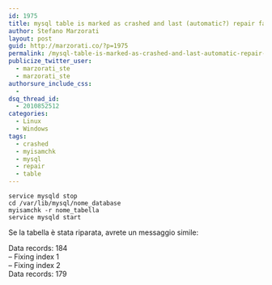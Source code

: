 ```yaml
---
id: 1975
title: mysql table is marked as crashed and last (automatic?) repair failed
author: Stefano Marzorati
layout: post
guid: http://marzorati.co/?p=1975
permalink: /mysql-table-is-marked-as-crashed-and-last-automatic-repair-failed/
publicize_twitter_user:
  - marzorati_ste
  - marzorati_ste
authorsure_include_css:
  - 
dsq_thread_id:
  - 2010852512
categories:
  - Linux
  - Windows
tags:
  - crashed
  - myisamchk
  - mysql
  - repair
  - table
---
```

`service mysqld stop`  
`cd /var/lib/mysql/nome_database`  
`myisamchk -r nome_tabella`  
`service mysqld start`

Se la tabella è stata riparata, avrete un messaggio simile:

Data records: 184  
&#8211; Fixing index 1  
&#8211; Fixing index 2  
Data records: 179
